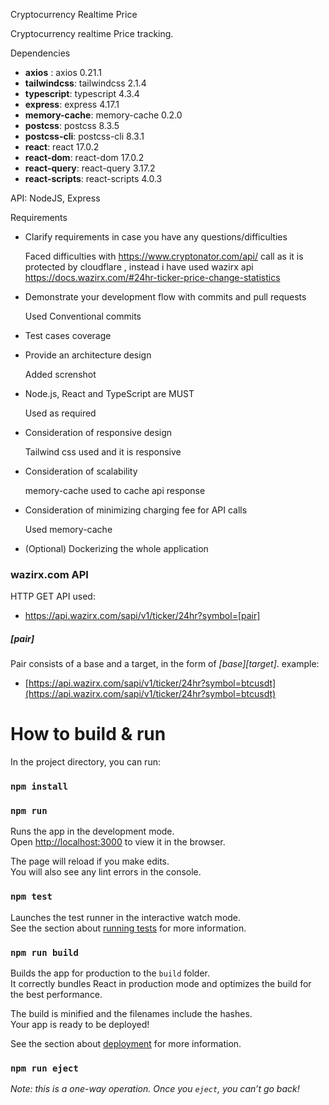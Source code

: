 Cryptocurrency Realtime Price

Cryptocurrency realtime Price tracking.

Dependencies

+ **axios** : axios 0.21.1
+ **tailwindcss**: tailwindcss 2.1.4
+ **typescript**: typescript 4.3.4
+ **express**: express 4.17.1
+ **memory-cache**: memory-cache 0.2.0
+ **postcss**: postcss 8.3.5
+ **postcss-cli**: postcss-cli 8.3.1
+ **react**: react 17.0.2
+ **react-dom**: react-dom 17.0.2
+ **react-query**: react-query 3.17.2
+ **react-scripts**: react-scripts 4.0.3

API:
NodeJS, Express

Requirements
- Clarify requirements in case you have any questions/difficulties

  Faced difficulties with  https://www.cryptonator.com/api/ call as it is protected by cloudflare , instead i have used wazirx api https://docs.wazirx.com/#24hr-ticker-price-change-statistics
- Demonstrate your development flow with commits and pull requests

  Used Conventional commits
- Test cases coverage
  
- Provide an architecture design

  Added screnshot
- Node.js, React and TypeScript are MUST

  Used as required
- Consideration of responsive design

  Tailwind css used and it is responsive
- Consideration of scalability

  memory-cache used to cache api response 
- Consideration of minimizing charging fee for API calls

  Used memory-cache 
- (Optional) Dockerizing the whole application



### wazirx.com API
 HTTP GET API used:
- https://api.wazirx.com/sapi/v1/ticker/24hr?symbol=[pair] 

##### [pair]
Pair consists of a base and a target, in the form of *[base][target]*. example:
- [https://api.wazirx.com/sapi/v1/ticker/24hr?symbol=btcusdt](https://api.wazirx.com/sapi/v1/ticker/24hr?symbol=btcusdt)



# How to build & run 


In the project directory, you can run:
### `npm install`
### `npm run`

Runs the app in the development mode.\
Open [http://localhost:3000](http://localhost:3000) to view it in the browser.

The page will reload if you make edits.\
You will also see any lint errors in the console.

### `npm test`

Launches the test runner in the interactive watch mode.\
See the section about [running tests](https://facebook.github.io/create-react-app/docs/running-tests) for more information.

### `npm run build`

Builds the app for production to the `build` folder.\
It correctly bundles React in production mode and optimizes the build for the best performance.

The build is minified and the filenames include the hashes.\
Your app is ready to be deployed!

See the section about [deployment](https://facebook.github.io/create-react-app/docs/deployment) for more information.

### `npm run eject`

*Note: this is a one-way operation. Once you `eject`, you can’t go back!*


